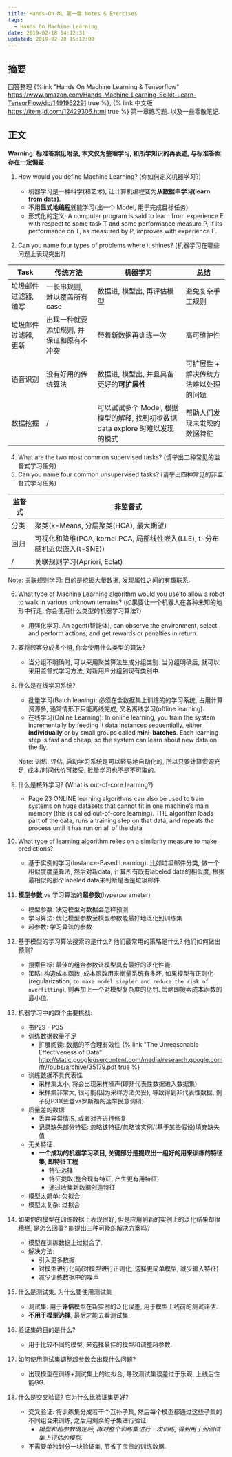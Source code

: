 ```yaml
---
title: Hands-On ML 第一章 Notes & Exercises
tags:
  - Hands On Machine Learning
date: 2019-02-18 14:12:31
updated: 2019-02-28 15:12:00
---
```



## 摘要

回答整理 {%link "Hands On Machine Learning & Tensorflow" https://www.amazon.com/Hands-Machine-Learning-Scikit-Learn-TensorFlow/dp/1491962291 true %}, {% link 中文版 https://item.jd.com/12429306.html true %} 第一章练习题.
以及一些零散笔记.
<!--more-->

## 正文

**Warning: 标准答案见附录, 本文仅为整理学习, 和所学知识的再表述, 与标准答案存在一定偏差.**

1.  How would you define Machine Learning? (你如何定义机器学习?)
    - 机器学习是一种科学(和艺术), 让计算机编程变为**从数据中学习(learn from data)**.
    - 不用**显式地编程**就能学习(出一个 Model, 用于完成目标任务)
    - 形式化的定义: A computer program is said to learn from experience E with respect to some task T and some performance measure P, if its performance on T, as measured by P, improves with experience E.

2. Can you name four types of problems where it shines? (机器学习在哪些问题上表现突出?)

| Task                 | 传统方法                                 | 机器学习                                                                       | 总结                                  |
| -------------------- | ---------------------------------------- | ------------------------------------------------------------------------------ | ------------------------------------- |
| 垃圾邮件过滤器, 编写 | 一长串规则, 难以覆盖所有 case            | 数据进, 模型出, 再评估模型                                                     | 避免复杂手工规则                      |
| 垃圾邮件过滤器, 更新 | 出现一种就要添加规则, 并保证和原有不冲突 | 带着新数据再训练一次                                                           | 高可维护性                            |
| 语音识别             | 没有好用的传统算法                       | 数据进, 模型出, 并且具备更好的**可扩展性**                                     | 可扩展性 + 解决传统方法难以处理的问题 |
| 数据挖掘             | /                                        | 可以试试多个 Model, 根据模型的解释, 找到初步数据 data explore 时难以发现的模式 | 帮助人们发现未发现的数据特征          |

4. What are the two most common supervised tasks? (请举出二种常见的监督式学习任务)
5. Can you name four common unsupervised tasks? (请举出四种常见的非监督式学习任务)

| 监督式 | 非监督式                                                                    |
| ------ | --------------------------------------------------------------------------- |
| 分类   | 聚类(k-Means, 分层聚类(HCA), 最大期望)                                      |
| 回归   | 可视化和降维(PCA, kernel PCA, 局部线性嵌入(LLE), t-分布随机近似嵌入(t-SNE)) |
| /      | 关联规则学习(Apriori, Eclat)                                                |

Note:
关联规则学习: 目的是挖掘大量数据, 发现属性之间的有趣联系.

6. What type of Machine Learning algorithm would you use to allow a robot to walk in various unknown terrains? (如果要让一个机器人在各种未知的地形中行走, 你会使用什么类型的机器学习算法?)
  
    - 用强化学习.  An agent(智能体), can observe the environment, select and perform actions, and get rewards or penalties in return.

7. 要将顾客分成多个组, 你会使用什么类型的算法?
  
    - 当分组不明确时, 可以采用聚类算法生成分组类别. 当分组明确后, 就可以采用监督式学习方法, 对新用户分组到现有类别中.

9. 什么是在线学习系统?

    - 批量学习(Batch leaning): 必须在全数据集上训练的的学习系统, 占用计算资源多, 通常情形下只能离线完成, 又名离线学习(offline learning). 
    - 在线学习(Online Learning): In online learning, you train the system incrementally by feeding it data instances sequentially, either **individually** or by small groups called **mini-batches**. Each learning step is fast and cheap, so the system can learn about new data on the fly.

    Note: 训练, 评估, 启动学习系统是可以轻易地自动化的, 所以只要计算资源充足, 成本/时间代价可接受, 批量学习也不是不可取的.

10. 什么是核外学习? (What is out-of-core learning?)
    - Page 23
    ONLINE learning algorithms can also be used to train systems on huge datasets 
    that cannot fit in one machine’s main memory (this is called out-of-core learning). 
    THE algorithm loads part of the data, runs a training step on that data, 
    and repeats the process until it has run on all of the data


11. What type of learning algorithm relies on a similarity measure to make predictions?
    - 基于实例的学习(Instance-Based Learning). 比如垃圾邮件分类, 做一个相似度度量算法, 然后对新data, 计算所有既有labeled data的相似度, 根据最相似的那个labeled data来判断是否是垃圾邮件.


12. **模型参数** vs 学习算法的**超参数**(hyperparameter)

    - 模型参数: 决定模型对数据会怎样预测
    - 学习算法: 优化模型参数至模型参数能最好地泛化到训练集
    - 超参数: 学习算法的参数


13. 基于模型的学习算法搜索的是什么? 他们最常用的策略是什么? 他们如何做出预测?

    - 搜索目标: 最佳的组合参数让模型具有最好的泛化性能.
    - 策略: 构造成本函数, 成本函数用来衡量系统有多坏, 如果模型有正则化(regularization, `to make model simpler and reduce the risk of overfitting`), 则再加上一个对模型复杂度的惩罚. 策略即搜索成本函数的最小值.


14. 机器学习中的四个主要挑战:
    - 书P29 - P35
    - 训练数据数量不足  
        - 扩展阅读: 数据的不合理有效性 {% link "The Unreasonable Effectiveness of Data" http://static.googleusercontent.com/media/research.google.com/fr//pubs/archive/35179.pdf true %}
    - 训练数据不具代表性
        - 采样集太小, 将会出现采样噪声(即非代表性数据进入数据集)
        - 采样集非常大, 很可能(因为采样方法欠妥), 导致得到非代表性数据, 例子见P31(兰登vs罗斯福的选举民意调研).
    - 质量差的数据
        - 丢弃异常情况, 或者对齐进行修复
        - 记录缺失部分特征: 忽略该特征/忽略该实例/(基于某些假设)填充缺失值
    - 无关特征
        - **一个成功的机器学习项目, 关键部分是提取出一组好的用来训练的特征集, 即特征工程**
            - 特征选择
            - 特征提取(整合现有特征, 产生更有用特征)
            - 通过收集新数据创造特征
    - 模型太简单: 欠拟合
    - 模型太复杂: 过拟合


15. 如果你的模型在训练数据上表现很好, 但是应用到新的实例上的泛化结果却很糟糕, 是怎么回事? 能提出三种可能的解决方案吗?
    - 模型在训练数据上过拟合了.
    - 解决方法:
        - 引入更多数据.
        - 对模型进行化简(对模型进行正则化, 选择更简单模型, 减少输入特征)
        - 减少训练数据中的噪声


16. 什么是测试集, 为什么要使用测试集
    - 测试集: 用于**评估**模型在新实例的泛化误差, 用于模型上线前的测试评估.
    - **不用于模型选择**, 最后才能去看测试集.

17. 验证集的目的是什么?
    - 用于比较不同的模型, 来选择最佳的模型和调整超参数.


18. 如何使用测试集调整超参数会出现什么问题?
    - 出现模型在训练+测试集上的过拟合, 导致测试集误差过于乐观, 上线后性能GG. 


19. 什么是交叉验证? 它为什么比验证集更好?
    - 交叉验证: 将训练集分成若干个互补子集, 然后每个模型都通过这些子集的不同组合来训练, 之后用剩余的子集进行验证.
        - *模型和超参数确定后, 再对整个训练集进行一次训练, 得到用于到测试集上评估的模型.*
    - 不需要单独划分一块验证集, 节省了宝贵的训练数据.
